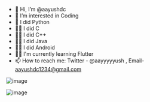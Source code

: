 - 👋 Hi, I’m @aayushdc
- 👀 I’m interested in Coding
- 🌱 I did Python
- 🤷‍♂️ I did C
- 🤷‍♂️ I did C++
- 🤷‍♂️ I did Java
- 🤷‍♂️ I did Android 
- 🤷‍♂️ I'm currently learning Flutter
- 📫 How to reach me: Twitter - @aayyyyyush , Email- aayushdc1234@gmail.com 


![image](https://github.com/aayushdc/aayushdc/assets/89606048/c00e0c7c-9e06-40b5-8e85-fbd09af1b454)

![image](https://www.youtube.com/channel/UCe_2dTXp7sI2u0C-1o9o_ZA)
